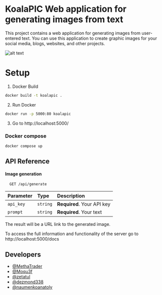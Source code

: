 
# KoalaPIC Web application for generating images from text

This project contains a web application for generating images from user-entered text. You can use this application to create graphic images for your social media, blogs, websites, and other projects.




![alt text](https://i.imgur.com/uVsnq6b.png)

# Setup

1) Docker Build
```bash
docker build -t koalapic . 
```

2) Run Docker
```bash
docker run -p 5000:80 koalapic
```

3) Go to http://localhost:5000/


### Docker compose
```bash
docker compose up
```

## API Reference

#### Image generation

```http
  GET /api/generate
```

| Parameter | Type     | Description                |
| :-------- | :------- | :------------------------- |
| `api_key` | `string` | **Required**. Your API key |
| `prompt`  | `string` | **Required**. Your text    |


The result will be a URL link to the generated image.

To access the full information and functionality of the server go to
http://localhost:5000/docs

## Developers

- [@MethaTrader](https://www.github.com/MethaTrader)
- [@Moqu3f](https://github.com/Moqu3f)
- [@zetatul](https://github.com/zetatul)
- [@dezmond338](https://github.com/dezmond338)
- [@naumenkoanatoly](https://github.com/naumenkoanatoly)
